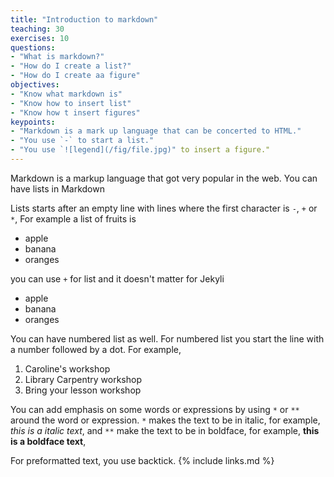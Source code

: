 ```yaml
---
title: "Introduction to markdown"
teaching: 30
exercises: 10
questions:
- "What is markdown?"
- "How do I create a list?"
- "How do I create aa figure"
objectives:
- "Know what markdown is"
- "Know how to insert list"
- "Know how t insert figures"
keypoints:
- "Markdown is a mark up language that can be concerted to HTML."
- "You use `-` to start a list."
- "You use `![legend](/fig/file.jpg)" to insert a figure."
---
```

Markdown is a markup language that got very popular in the web.
You can have lists in Markdown

Lists starts after an empty line
with lines where the first character is `-`, `+` or `*`,
For example
a list of fruits is

- apple
- banana
- oranges

you can use `+` for list and it doesn't matter for Jekyli
+ apple
+ banana
+ oranges

You can have numbered list as well. For numbered list you start the line with a number followed by a dot. For example,

1. Caroline's workshop
1. Library Carpentry workshop
1. Bring your lesson workshop

You can add emphasis on some words or expressions by using `*` or `**` around the word or expression.
`*` makes the text to be in italic,
for example, *this is a italic text*,
and `**` make the text to be in boldface,
for example, **this is a boldface text**,

For preformatted text, you use backtick.
{% include links.md %}
